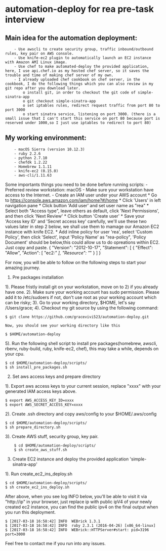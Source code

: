 automation-deploy for rea pre-task interview
===================================

Main idea for the automation deployment:
----------------------------------- 
		- Use awscli to create security group, traffic inbound/outbound rules, key pair on AWS console.
		- Use knife-ec2 plugin to automatically launch an EC2 instance with Amazon AMI Linux image.
		- Use chef to make automated-deploy the provided application, here, I use api.chef.io as my hosted chef server, so it saves the trouble and time of making chef server of my own.
		- I already uploaded chef cookbook on chef server, in the cookbook, I do the following things which you can also review in my git repo after you download later.
			o install git, in order to checkout the git code of simple-sinatra-app
			o git checkout simple-sinatra-app
			o set iptables rules, redirect request traffic from port 80 to port 3000
			o start sinatra service, listening on port 3000. (there is a small issue that I can't start this service on port 80 because port is reserved under 1000,so I just use iptables to redirect to port 80)

My working environment:
----------------------------------- 
		- macOS Sierra (version 10.12.3)
		- ruby 2.2.6
		- python 2.7.10
		- chefdk 1.2.22
		- Homebrew 1.1.11
		- knife-ec2 (0.15.0)	
		- aws-cli/1.11.63

Some importants things you need to be done before running scripts:
	- Preferred review workstation: macOS
	- Make sure your workstation have access to the Internet.
	- Create an IAM user under your AWS account
		* Go to https://console.aws.amazon.com/iam/home?#/home
		* Click 'Users' in left navigation pane
		* Click button 'Add user' and set user name as "rea"
		* Select both "Access type", leave others as default, click 'Next Permissions', and then click 'Next Review'
		* Click button 'Create user'
		* Save your 'Access key ID' and 'Secret access key' carefully, we'll use these two values later in step 2 below, we shall use them to mamage our Amazon EC2 instance with knife EC2.
		* Add inline policy for user 'rea', select 'Custom Policy', then click 'Select', input 'Policy Name' as "rea-policy", 'Policy Document' should be below,this could allow us to do opreations within EC2. Just copy and paste.
{
    "Version": "2012-10-17",
    "Statement": [
        {
            "Effect": "Allow",
            "Action": [
                "ec2:*"
            ],
            "Resource": "*"
        }
    ]
}

For now, you will be able to follow on the following steps to start your amazing journey.

1. Pre packages installation

 1).	Please fristly install git on your workstation, move on to 2) if you already have one.
 2).	Make sure your working account has sudo permission. Please add it to /etc/sudoers if not, don't use root as your working account which can be risky;
 3).	Go to your working directory, $HOME, let's say /Users/grace;
 4).	Checkout my git source by using the following command:
	
	$ git clone https://github.com/gracevivi523/automation-deploy.git

	Now, you should see your working directory like this

	$ $HOME/automation-deploy

 5).	Run the following shell script to install pre packages(homebrew, awscli, rbenv, ruby-build, ruby, knife-ec2, chef), this may take a while, depends on your cpu.
	
	$ cd $HOME/automation-deploy/scripts/
	$ sh install_pre_packages.sh
	
2. Set aws access keys and prepare directory

 1).	Export aws access keys to your current session, replace "xxxx" with your generated IAM access keys above.

	$ export AWS_ACCESS_KEY_ID=xxxx
	$ export AWS_SECRET_ACCESS_KEY=xxxx

 2).	Create .ssh directory and copy aws/config to your $HOME/.aws/config

	$ cd $HOME/automation-deploy/scripts/
	$ sh prepare_directory.sh

 3).	Create AWS stuff, security group, key pair.
	
        $ cd $HOME/automation-deploy/scripts/
        $ sh create_aws_stuff.sh

3. Create EC2 instance and deploy the provided application 'simple-sinatra-app'

 1).	Run create_ec2_ins_deploy.sh

	$ cd $HOME/automation-deploy/scripts/
	$ sh create_ec2_ins_deploy.sh

After above, when you see log INFO below, you'll be able to visit it via "http://ip" in your browser, just replace ip with public ipV4 of your newly created ec2 instance, you can find the public ipv4 on the final output when you run this deployment.

	$ [2017-03-18 16:58:42] INFO  WEBrick 1.3.1
	$ [2017-03-18 16:58:42] INFO  ruby 2.3.1 (2016-04-26) [x86_64-linux]
	$ [2017-03-18 16:58:42] INFO  WEBrick::HTTPServer#start: pid=3196 port=3000

Feel free to contact me if you run into any issues.
